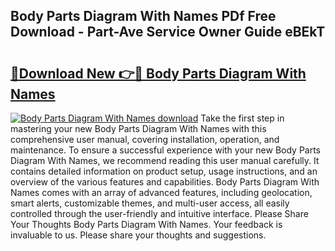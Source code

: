 ## Body Parts Diagram With Names PDf Free Download - Part-Ave Service Owner Guide eBEkT

# <h2><a href="http://dfpwuks.blite.top/?on=Body+Parts+Diagram+With+Names">🔗Download New 👉🔴 Body Parts Diagram With Names</a></h2>

[![Body Parts Diagram With Names download](https://i.imgur.com/lujVjoI.png)](http://dfpwuks.blite.top/?on=Body+Parts+Diagram+With+Names)
Take the first step in mastering your new Body Parts Diagram With Names with this comprehensive user manual, covering installation, operation, and maintenance. To ensure a successful experience with your new Body Parts Diagram With Names, we recommend reading this user manual carefully. It contains detailed information on product setup, usage instructions, and an overview of the various features and capabilities. Body Parts Diagram With Names comes with an array of advanced features, including geolocation, smart alerts, customizable themes, and multi-user access, all easily controlled through the user-friendly and intuitive interface. Please Share Your Thoughts Body Parts Diagram With Names. Your feedback is invaluable to us. Please share your thoughts and suggestions.

